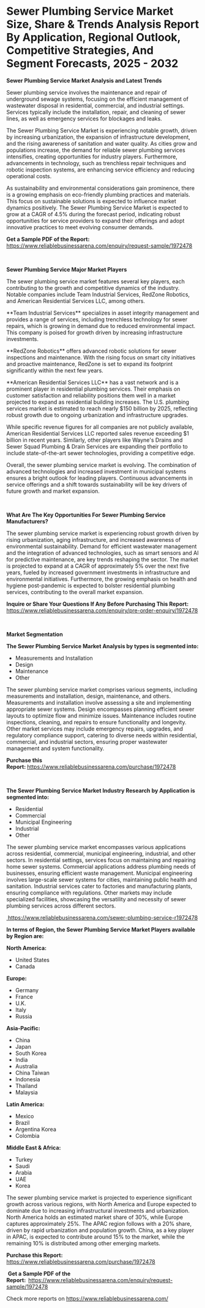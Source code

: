 <p><h1>Sewer Plumbing Service Market Size, Share & Trends Analysis Report By Application, Regional Outlook, Competitive Strategies, And Segment Forecasts, 2025 - 2032</h1></p><p><strong>Sewer Plumbing Service Market Analysis and Latest Trends</strong></p>
<p><p>Sewer plumbing service involves the maintenance and repair of underground sewage systems, focusing on the efficient management of wastewater disposal in residential, commercial, and industrial settings. Services typically include the installation, repair, and cleaning of sewer lines, as well as emergency services for blockages and leaks. </p><p>The Sewer Plumbing Service Market is experiencing notable growth, driven by increasing urbanization, the expansion of infrastructure development, and the rising awareness of sanitation and water quality. As cities grow and populations increase, the demand for reliable sewer plumbing services intensifies, creating opportunities for industry players. Furthermore, advancements in technology, such as trenchless repair techniques and robotic inspection systems, are enhancing service efficiency and reducing operational costs.</p><p>As sustainability and environmental considerations gain prominence, there is a growing emphasis on eco-friendly plumbing practices and materials. This focus on sustainable solutions is expected to influence market dynamics positively. The Sewer Plumbing Service Market is expected to grow at a CAGR of 4.5% during the forecast period, indicating robust opportunities for service providers to expand their offerings and adopt innovative practices to meet evolving consumer demands.</p></p>
<p><strong>Get a Sample PDF of the Report:&nbsp;</strong> <a href="https://www.reliablebusinessarena.com/enquiry/request-sample/1972478?utm_campaign=3118&utm_medium=2&utm_source=Github&utm_content=ia&utm_term=11032025&utm_id=sewer-plumbing-service">https://www.reliablebusinessarena.com/enquiry/request-sample/1972478</a></p>
<p>&nbsp;</p>
<p><strong>Sewer Plumbing Service Major Market Players</strong></p>
<p><p>The sewer plumbing service market features several key players, each contributing to the growth and competitive dynamics of the industry. Notable companies include Team Industrial Services, RedZone Robotics, and American Residential Services LLC, among others. </p><p>**Team Industrial Services** specializes in asset integrity management and provides a range of services, including trenchless technology for sewer repairs, which is growing in demand due to reduced environmental impact. This company is poised for growth driven by increasing infrastructure investments.</p><p>**RedZone Robotics** offers advanced robotic solutions for sewer inspections and maintenance. With the rising focus on smart city initiatives and proactive maintenance, RedZone is set to expand its footprint significantly within the next few years.</p><p>**American Residential Services LLC** has a vast network and is a prominent player in residential plumbing services. Their emphasis on customer satisfaction and reliability positions them well in a market projected to expand as residential building increases. The U.S. plumbing services market is estimated to reach nearly $150 billion by 2025, reflecting robust growth due to ongoing urbanization and infrastructure upgrades.</p><p>While specific revenue figures for all companies are not publicly available, American Residential Services LLC reported sales revenue exceeding $1 billion in recent years. Similarly, other players like Wayne's Drains and Sewer Squad Plumbing & Drain Services are expanding their portfolio to include state-of-the-art sewer technologies, providing a competitive edge.</p><p>Overall, the sewer plumbing service market is evolving. The combination of advanced technologies and increased investment in municipal systems ensures a bright outlook for leading players. Continuous advancements in service offerings and a shift towards sustainability will be key drivers of future growth and market expansion.</p></p>
<p>&nbsp;</p>
<p><strong>What Are The Key Opportunities For Sewer Plumbing Service Manufacturers?</strong></p>
<p><p>The sewer plumbing service market is experiencing robust growth driven by rising urbanization, aging infrastructure, and increased awareness of environmental sustainability. Demand for efficient wastewater management and the integration of advanced technologies, such as smart sensors and AI for predictive maintenance, are key trends reshaping the sector. The market is projected to expand at a CAGR of approximately 5% over the next five years, fueled by increased government investments in infrastructure and environmental initiatives. Furthermore, the growing emphasis on health and hygiene post-pandemic is expected to bolster residential plumbing services, contributing to the overall market expansion.</p></p>
<p><strong>Inquire or Share Your Questions If Any Before Purchasing This Report:</strong> <a href="https://www.reliablebusinessarena.com/enquiry/pre-order-enquiry/1972478?utm_campaign=3118&utm_medium=2&utm_source=Github&utm_content=ia&utm_term=11032025&utm_id=sewer-plumbing-service">https://www.reliablebusinessarena.com/enquiry/pre-order-enquiry/1972478</a></p>
<p>&nbsp;</p>
<p><strong>Market Segmentation</strong></p>
<p><strong>The Sewer Plumbing Service Market Analysis by types is segmented into:</strong></p>
<p><ul><li>Measurements and Installation</li><li>Design</li><li>Maintenance</li><li>Other</li></ul></p>
<p><p>The sewer plumbing service market comprises various segments, including measurements and installation, design, maintenance, and others. Measurements and installation involve assessing a site and implementing appropriate sewer systems. Design encompasses planning efficient sewer layouts to optimize flow and minimize issues. Maintenance includes routine inspections, cleaning, and repairs to ensure functionality and longevity. Other market services may include emergency repairs, upgrades, and regulatory compliance support, catering to diverse needs within residential, commercial, and industrial sectors, ensuring proper wastewater management and system functionality.</p></p>
<p><strong>Purchase this Report:&nbsp;</strong><a href="https://www.reliablebusinessarena.com/purchase/1972478?utm_campaign=3118&utm_medium=2&utm_source=Github&utm_content=ia&utm_term=11032025&utm_id=sewer-plumbing-service">https://www.reliablebusinessarena.com/purchase/1972478</a></p>
<p>&nbsp;</p>
<p><strong>The Sewer Plumbing Service Market Industry Research by Application is segmented into:</strong></p>
<p><ul><li>Residential</li><li>Commercial</li><li>Municipal Engineering</li><li>Industrial</li><li>Other</li></ul></p>
<p><p>The sewer plumbing service market encompasses various applications across residential, commercial, municipal engineering, industrial, and other sectors. In residential settings, services focus on maintaining and repairing home sewer systems. Commercial applications address plumbing needs of businesses, ensuring efficient waste management. Municipal engineering involves large-scale sewer systems for cities, maintaining public health and sanitation. Industrial services cater to factories and manufacturing plants, ensuring compliance with regulations. Other markets may include specialized facilities, showcasing the versatility and necessity of sewer plumbing services across different sectors.</p></p>
<p><a href="https://www.reliablebusinessarena.com/sewer-plumbing-service-r1972478?utm_campaign=3118&utm_medium=2&utm_source=Github&utm_content=ia&utm_term=11032025&utm_id=sewer-plumbing-service">&nbsp;https://www.reliablebusinessarena.com/sewer-plumbing-service-r1972478</a></p>
<p><strong>In terms of Region, the Sewer Plumbing Service Market Players available by Region are:</strong></p>
<p>
    <p> <strong> North America: </strong>
        <ul>
            <li>United States</li>
            <li>Canada</li>
        </ul>
        </p> 
    <p> <strong> Europe: </strong>
        <ul>
            <li>Germany</li>
            <li>France</li>
            <li>U.K.</li>
            <li>Italy</li>
            <li>Russia</li>
        </ul>
        </p> 
    <p> <strong> Asia-Pacific: </strong>
        <ul>
            <li>China</li>
            <li>Japan</li>
            <li>South Korea</li>
            <li>India</li>
            <li>Australia</li>
            <li>China Taiwan</li>
            <li>Indonesia</li>
            <li>Thailand</li>
            <li>Malaysia</li>
        </ul>
        </p> 
    <p> <strong> Latin America: </strong>
        <ul>
            <li>Mexico</li>
            <li>Brazil</li>
            <li>Argentina Korea</li>
            <li>Colombia</li>
        </ul>
        </p> 
    <p> <strong> Middle East & Africa: </strong>
        <ul>
            <li>Turkey</li>
            <li>Saudi</li>
            <li>Arabia</li>
            <li>UAE</li>
            <li>Korea</li>
        </ul>
    </p>
    </p>
<p><p>The sewer plumbing service market is projected to experience significant growth across various regions, with North America and Europe expected to dominate due to increasing infrastructural investments and urbanization. North America holds an estimated market share of 30%, while Europe captures approximately 25%. The APAC region follows with a 20% share, driven by rapid urbanization and population growth. China, as a key player in APAC, is expected to contribute around 15% to the market, while the remaining 10% is distributed among other emerging markets.</p></p>
<p><strong>Purchase this Report: </strong><a href="https://www.reliablebusinessarena.com/purchase/1972478?utm_campaign=3118&utm_medium=2&utm_source=Github&utm_content=ia&utm_term=11032025&utm_id=sewer-plumbing-service">https://www.reliablebusinessarena.com/purchase/1972478</a></p>
<p>&nbsp;<strong>Get a Sample PDF of the Report:&nbsp;&nbsp;</strong><a href="https://www.reliablebusinessarena.com/enquiry/request-sample/1972478?utm_campaign=3118&utm_medium=2&utm_source=Github&utm_content=ia&utm_term=11032025&utm_id=sewer-plumbing-service">https://www.reliablebusinessarena.com/enquiry/request-sample/1972478</a></p>
<p><strong></strong></p>
<p>Check more reports on <a href="https://www.reliablebusinessarena.com/?utm_campaign=3118&utm_medium=2&utm_source=Github&utm_content=ia&utm_term=11032025&utm_id=sewer-plumbing-service">https://www.reliablebusinessarena.com/</a></p>
